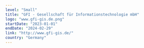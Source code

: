 ```yaml
---
level: "Small"
title: "GFI - Gesellschaft für Informationstechnologie mbH"
logo: "www.gfi-gis.de.png"
startDate: "2023-01-01"
endDate: "2024-02-29"
link: "http://www.gfi-gis.de/"
country: "Germany"
---
```

